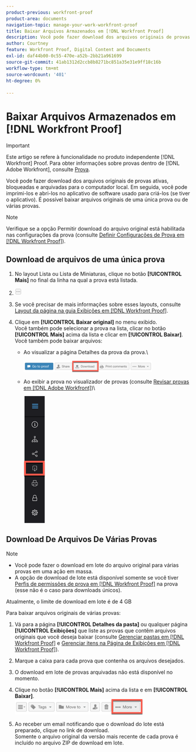 ```yaml
---
product-previous: workfront-proof
product-area: documents
navigation-topic: manage-your-work-workfront-proof
title: Baixar Arquivos Armazenados em [!DNL Workfront Proof]
description: Você pode fazer download dos arquivos originais de provas ativas, bloqueadas e arquivadas para o computador local. Em seguida, você pode imprimi-los e abri-los no aplicativo de software usado para criá-los (se tiver o aplicativo). É possível baixar arquivos originais de uma única prova ou de várias provas.
author: Courtney
feature: Workfront Proof, Digital Content and Documents
exl-id: daf44b00-0c55-470e-a52b-2bb21a961699
source-git-commit: 41ab1312d2ccb8b8271bc851a35e31e9ff18c16b
workflow-type: tm+mt
source-wordcount: '401'
ht-degree: 0%

---
```


# Baixar Arquivos Armazenados em [!DNL Workfront Proof]

>[!IMPORTANT]
>
>Este artigo se refere à funcionalidade no produto independente [!DNL Workfront] Proof. Para obter informações sobre provas dentro de [!DNL Adobe Workfront], consulte [Prova](../../../review-and-approve-work/proofing/proofing.md).

Você pode fazer download dos arquivos originais de provas ativas, bloqueadas e arquivadas para o computador local. Em seguida, você pode imprimi-los e abri-los no aplicativo de software usado para criá-los (se tiver o aplicativo). É possível baixar arquivos originais de uma única prova ou de várias provas.

>[!NOTE]
>
>Verifique se a opção Permitir download do arquivo original está habilitada nas configurações da prova (consulte [Definir Configurações de Prova em [!DNL Workfront Proof]](../../../workfront-proof/wp-work-proofsfiles/manage-your-work/configure-proof-settings.md)).

## Download de arquivos de uma única prova

1. No layout Lista ou Lista de Miniaturas, clique no botão **[!UICONTROL Mais]** no final da linha na qual a prova está listada.
1. ![Mais_botão_pequeno.png](assets/more-button-small.png)

1. Se você precisar de mais informações sobre esses layouts, consulte [Layout da página na guia Exibições em [!DNL Workfront Proof]](../../../workfront-proof/wp-work-proofsfiles/basic-features/page-layout-view.md).
1. Clique em **[!UICONTROL Baixar original]** no menu exibido.\
   Você também pode selecionar a prova na lista, clicar no botão **[!UICONTROL Mais]** acima da lista e clicar em **[!UICONTROL Baixar]**.\
   Você também pode baixar arquivos:

   * Ao visualizar a página Detalhes da prova da prova.\

     ![Download_btn_in_Proof_Details.png](assets/download-btn-in-proof-details-350x32.png)

   * Ao exibir a prova no visualizador de provas (consulte [Revisar provas em [!DNL Adobe Workfront]](../../../review-and-approve-work/proofing/reviewing-proofs-within-workfront/review-proofs-in-wf.md))\

     ![download_proof_btn_in_viewer.png](assets/download-proof-btn-in-viewer.png)

## Download De Arquivos De Várias Provas

>[!NOTE]
>
>* Você pode fazer o download em lote do arquivo original para várias provas em uma ação em massa.
>* A opção de download de lote está disponível somente se você tiver [Perfis de permissões de prova em [!DNL Workfront Proof]](../../../workfront-proof/wp-acct-admin/account-settings/proof-perm-profiles-in-wp.md) na prova (esse não é o caso para downloads únicos).
>



Atualmente, o limite de download em lote é de 4 GB

Para baixar arquivos originais de várias provas:

1. Vá para a página **[!UICONTROL Detalhes da pasta]** ou qualquer página **[!UICONTROL Exibições]** que liste as provas que contêm arquivos originais que você deseja baixar (consulte [Gerenciar pastas em [!DNL Workfront Proof]](../../../workfront-proof/wp-work-proofsfiles/organize-your-work/manage-folders.md) e [Gerenciar itens na Página de Exibições em [!DNL Workfront Proof]](../../../workfront-proof/wp-work-proofsfiles/manage-your-work/manage-items-on-views-page.md)).

1. Marque a caixa para cada prova que contenha os arquivos desejados.
1. O download em lote de provas arquivadas não está disponível no momento.
1. Clique no botão **[!UICONTROL Mais]** acima da lista e em **[!UICONTROL Baixar]**.\
   ![Mais_botões_acima_listas.png](assets/more-button-above-lists-350x42.png)

1. Ao receber um email notificando que o download do lote está preparado, clique no link de download.\
   Somente o arquivo original da versão mais recente de cada prova é incluído no arquivo ZIP de download em lote.
